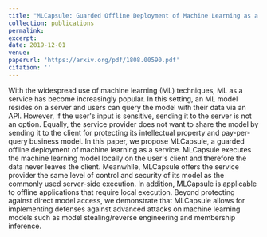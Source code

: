 ```yaml
---
title: "MLCapsule: Guarded Offline Deployment of Machine Learning as a Service"
collection: publications
permalink: 
excerpt: 
date: 2019-12-01
venue: 
paperurl: 'https://arxiv.org/pdf/1808.00590.pdf'
citation: ''
---
```

With the widespread use of machine learning (ML) techniques, ML as a service has become increasingly popular. In this setting, an ML model resides on a server and users can query the model with their data via an API. However, if the user's input is sensitive, sending it to the server is not an option. Equally, the service provider does not want to share the model by sending it to the client for protecting its intellectual property and pay-per-query business model. In this paper, we propose MLCapsule, a guarded offline deployment of machine learning as a service. MLCapsule executes the machine learning model locally on the user's client and therefore the data never leaves the client. Meanwhile, MLCapsule offers the service provider the same level of control and security of its model as the commonly used server-side execution. In addition, MLCapsule is applicable to offline applications that require local execution. Beyond protecting against direct model access, we demonstrate that MLCapsule allows for implementing defenses against advanced attacks on machine learning models such as model stealing/reverse engineering and membership inference.
